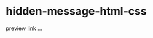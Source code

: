 # hidden-message-html-css

preview [link](https://ullaskunder3.github.io/hidden-message-html-css/)
...


